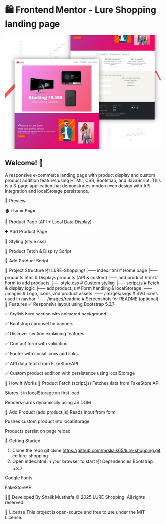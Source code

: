  # 🛍 Frontend Mentor - Lure Shopping landing page 

![Design preview for the Lure Shopping landing page with two column layout challenge](./images,svgs/preview.jpg)

## Welcome! 👋

A responsive e-commerce landing page with product display and custom product addition features using HTML, CSS, Bootstrap, and JavaScript. This is a 3-page application that demonstrates modern web design with API integration and localStorage persistence.

📸 Preview

🏠 Home Page

📄 Product Page (API + Local Data Display)

➕ Add Product Page

🎨 Styling (style.css)

📜 Product Fetch & Display Script

📝 Add Product Script

📁 Project Structure
📦 LURE-Shopping/
├── index.html               # Home page
├── products.html            # Displays products (API & custom)
├── add product.html         # Form to add products
├── style.css                # Custom styling
├── script.js                # Fetch & display logic
├── add product.js           # Form handling & localStorage
├── /images                  # Logo, icons, and product assets
├── /images/svgs             # SVG icons used in navbar
└── /images/readme           # Screenshots for README (optional)
🔧 Features
✅ Responsive layout using Bootstrap 5.3.7

✅ Stylish hero section with animated background

✅ Bootstrap carousel for banners

✅ Discover section explaining features

✅ Contact form with validation

✅ Footer with social icons and links

✅ API data fetch from FakeStoreAPI

✅ Custom product addition with persistence using localStorage

📜 How It Works
🔹 Product Fetch (script.js)
Fetches data from FakeStore API

Stores it in localStorage on first load

Renders cards dynamically using JS DOM

🔹 Add Product (add product.js)
Reads input from form

Pushes custom product into localStorage

Products persist on page reload

🚀 Getting Started
1. Clone the repo
git clone https://github.com/mrshaik65/lure-shopping.git
cd lure-shopping
2. Open index.html in your browser to start
📦 Dependencies
Bootstrap 5.3.7

Google Fonts

FakeStoreAPI

👨‍💻 Developed By
Shaiik Musthafa
© 2025 LURE Shopping. All rights reserved.

📝 License
This project is open-source and free to use under the MIT License.